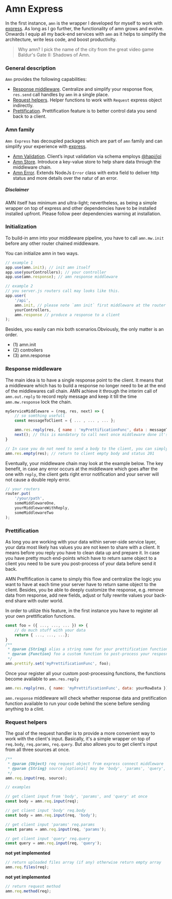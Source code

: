 # Amn Express

In the first instance, `amn` is the wrapper I developed for myself to work with [express](https://expressjs.com/). As long as I go further, the functionality of amn grows and evolve. Onwards I equip all my back-end services with `amn` as it helps to simplify the architecture, write less code, and boost productivity.

> Why amn? I pick the name of the city from the great video game Baldur's Gate II: Shadows of Amn.

### General description

`Amn` provides the following capabilities:

-   [Response middleware](#response-middleware). Centralize and simplify your response flow, `res.send` call handles by `amn` in a single place.
-   [Request helpers](#request-helpers). Helper functions to work with `Request` express object indirectly.
-   [Prettification](#prettification). Prettification feature is to better control data you send back to a client.

### Amn family

`Amn Express` has decoupled packages which are part of `amn` family and can simplify your experience with [express](https://expressjs.com/).

-   [Amn Validation](#https://www.npmjs.com/package/amn-express-validate). Client’s input validation via schema employs [@hapi/joi](https://hapi.dev/)
-   [Amn Store](#https://www.npmjs.com/package/amn-store). Introduce a key-value store to help share data through the middleware chain.
-   [Amn Error](#https://www.npmjs.com/package/amn-error). Extends NodeJs `Error` class with extra field to deliver http status and more details over the natur of an error.

##### Disclaimer

AMN itself has minimum and ultra-light; nevertheless, as being a simple wrapper on top of express and other dependencies have to be installed installed upfront. Please follow peer dependencies warning at installation.

### Initialization

To build-in amn into your middleware pipeline, you have to call `amn.mw.init` before any other router chained middleware.

You can initialize amn in two ways.

```javascript
// example 1
app.use(amn.init); // init amn itself
app.use(yourControllers); // your controller
app.use(amn.response); // amn response middleware
```

```javascript
// example 2
// you server.js routers call may looks like this.
app.user(
    '/api',
    amn.init, // please note `amn init` first middleware at the router middlewares pipeline
    yourControllers,
    amn.response // produce a response to a client
);
```

Besides, you easily can mix both scenarios.Obviously, the only matter is an order.

-   (1) amn.init
-   (2) controllers
-   (3) amn.response

### Response middleware

The main idea is to have a single response point to the client. It means that a middleware which has to build a response no longer need to be at the end of the middlewares call chain.
AMN achieve it through the interim call of `amn.out.reply` to record reply message and keep it till the time `amn.mw.response` lock the chain.

```javascript
myServiceMiddleware = (req, res, next) => {
    // so somthing usefull
    const messageToClient = { ... , ... , ... };

    amn.res.reply(res, { name : 'myPrettificationFunc', data : messageToClient} ); // amn.out.reply store data and alias for prettification
    next(); // this is mandatory to call next once middleware done it's job
}

// In case you do not need to send a body to the client, you can simply call amn.out.reply wity empty - true
amn.res.empty(res); // return to client empty body and status 201
```

Eventually, your middleware chain may look at the example below.
The key benefit, in case any error occurs at the middleware which goes after the one with `reply`, the client gets right error notification and your server will not cause a double reply error.

```javascript
// your routers
router.put(
    '/your/path',
    someMiddlewareOne,
    yourMiddlewareWithReply,
    someMiddlewareTwo
);
```

### Prettification

As long you are working with your data within server-side service layer, your data most likely has values you are not keen to share with a client.
It means before you reply you have to clean data up and prepare it. In case you have pretty much end-points which have to return same object to a client you need to be sure you post-process of your data before send it back.

AMN Preffification is came to simply this flow and centralize the logic you want to have at each time your server have to return same object to the client.
Besides, you be able to deeply customize the response, e.g. remove data from response, add new fields, adjust or fully rewrite values your back-end share with outer world.

In order to utilize this feature, in the first instance you have to register all your own prettification functions.

```javascript
const foo = ({ ..., ..., ... }) => {
    // do much stuff with your data
    return { ..., ..., ...};
}
/**
 * @param {String} alias a string name for your prettification function.
 * @param {Function} foo a custom function to post-process your resposnce data
 */
amn.prettify.set('myPrettificationFunc', foo);
```

Once your register all your custom post-processing functions, the functions become available to `amn.res.reply`

```javascript
amn.res.reply(res, { name: 'myPrettificationFunc', data: yourRowData }); // amn.res.reply store data and alias for prettification
```

`amn.response` middleware will check whether response data and pretification function available to run your code behind the scene before sending anything to a clint.

### Request helpers

The goal of the request handler is to provide a more convenient way to work with the client's input. Basically, it's a simple wrapper on top of `req.body`, `req.params`, `req.query`. But also allows you to get client's input from all three sources at once.

```javascript
/**
 * @param {Object} req request object from express connect middleware
 * @param {String} source [optional] may be 'body', 'params', 'query', if omitted set all thogether.
 */
amn.req.input(req, source);
```

```javascript
// examples

// get client input from 'body', 'params', and 'query' at once
const body = amn.req.input(req);

// get client input 'body' req.body
const body = amn.req.input(req, 'body');

// get client input 'params' req.params
const params = amn.req.input(req, 'params');

// get client input 'query' req.query
const query = amn.req.input(req, 'query');
```

**not yet implemented**

```javascript
// return uploaded files array (if any) otherwise return empty array
amn.req.files(req);
```

**not yet implemented**

```javascript
// return request method
amn.req.method(req);
```
